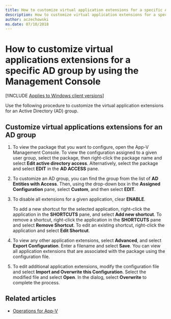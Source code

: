 ```yaml
---
title: How to customize virtual application extensions for a specific AD group by using the Management Console (Windows 10/11)
description: How to customize virtual application extensions for a specific AD group by using the Management Console.
author: aczechowski
ms.date: 07/10/2018
---
```

# How to customize virtual applications extensions for a specific AD group by using the Management Console

[!INCLUDE [Applies to Windows client versions](../includes/applies-to-windows-client-versions.md)]

Use the following procedure to customize the virtual application extensions for an Active Directory (AD) group.

## Customize virtual applications extensions for an AD group

1. To view the package that you want to configure, open the App-V Management Console. To view the configuration assigned to a given user group, select the package, then right-click the package name and select **Edit active directory access**. Alternatively, select the package and select **EDIT** in the **AD ACCESS** pane.

2. To customize an AD group, you can find the group from the list of **AD Entities with Access**. Then, using the drop-down box in the **Assigned Configuration** pane, select **Custom**, and then select **EDIT**.

3. To disable all extensions for a given application, clear **ENABLE**.

    To add a new shortcut for the selected application, right-click the application in the **SHORTCUTS** pane, and select **Add new shortcut**. To remove a shortcut, right-click the application in the **SHORTCUTS** pane and select **Remove Shortcut**. To edit an existing shortcut, right-click the application and select **Edit Shortcut**.

4. To view any other application extensions, select **Advanced**, and select **Export Configuration**. Enter a filename and select **Save**. You can view all application extensions that are associated with the package using the configuration file.

5. To edit additional application extensions, modify the configuration file and select **Import and Overwrite this Configuration**. Select the modified file and select **Open**. In the dialog, select **Overwrite** to complete the process.





## Related articles

- [Operations for App-V](appv-operations.md)
